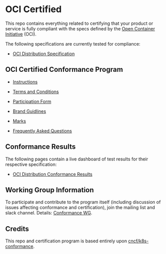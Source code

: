 # OCI Certified

This repo contains everything related to certifying that your product or service
is fully compliant with the specs defined by the [Open Container Initiative](https://www.opencontainers.org/) (OCI).

The following specifications are currently tested for compliance:

- [OCI Distribution Specification](https://github.com/opencontainers/distribution-spec)

## OCI Certified Conformance Program

* [Instructions](instructions.md)

* [Terms and Conditions](./terms-conditions/OCI_Certified_Terms.md)

* [Participation Form](./participation-form/OCI_Certified_Form.md)

* [Brand Guidlines](OCI-certified-brand-guide-v1.pdf)

* [Marks](https://github.com/opencontainers/artwork/tree/master/certified)

* [Frequently Asked Questions](faq.md)

## Conformance Results

The following pages contain a live dashboard of test results for their respective specification:

- [OCI Distribution Conformance Results](./distribution-spec/)

## Working Group Information

To participate and contribute to the program itself (including discussion of
issues affecting conformance and certification), join the mailing list and
slack channel. Details: [Conformance WG](README-WG.md).

## Credits

This repo and certification program is based entirely
upon [cncf/k8s-conformance](https://github.com/cncf/k8s-conformance).

